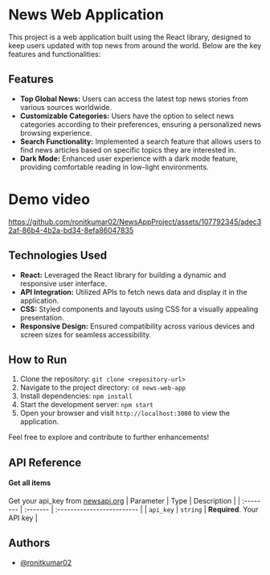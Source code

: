 # News Web Application

This project is a web application built using the React library, designed to keep users updated with top news from around the world. Below are the key features and functionalities:

## Features

- **Top Global News:** Users can access the latest top news stories from various sources worldwide.
- **Customizable Categories:** Users have the option to select news categories according to their preferences, ensuring a personalized news browsing experience.
- **Search Functionality:** Implemented a search feature that allows users to find news articles based on specific topics they are interested in.
- **Dark Mode:** Enhanced user experience with a dark mode feature, providing comfortable reading in low-light environments.
# Demo video


https://github.com/ronitkumar02/NewsAppProject/assets/107792345/adec32af-86b4-4b2a-bd34-8efa86047835


## Technologies Used

- **React:** Leveraged the React library for building a dynamic and responsive user interface.
- **API Integration:** Utilized APIs to fetch news data and display it in the application.
- **CSS:** Styled components and layouts using CSS for a visually appealing presentation.
- **Responsive Design:** Ensured compatibility across various devices and screen sizes for seamless accessibility.

## How to Run

1. Clone the repository: `git clone <repository-url>`
2. Navigate to the project directory: `cd news-web-app`
3. Install dependencies: `npm install`
4. Start the development server: `npm start`
5. Open your browser and visit `http://localhost:3000` to view the application.

Feel free to explore and contribute to further enhancements!

## API Reference

#### Get all items
Get your api_key from [newsapi.org](https://newsapi.org)
| Parameter | Type     | Description                |
| :-------- | :------- | :------------------------- |
| `api_key` | `string` | **Required**. Your API key |


## Authors

- [@ronitkumar02](https://github.com/ronitkumar02)
